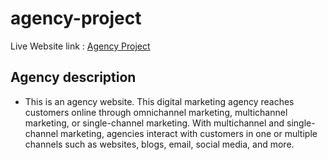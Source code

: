 # agency-project
Live Website link : [Agency Project](https://devruhul.github.io/agency-project/) </br>

## Agency description
* This is an agency website. This digital marketing agency reaches customers online through omnichannel marketing, multichannel marketing, or single-channel marketing. With multichannel and single-channel marketing, agencies interact with customers in one or multiple channels such as websites, blogs, email, social media, and more.